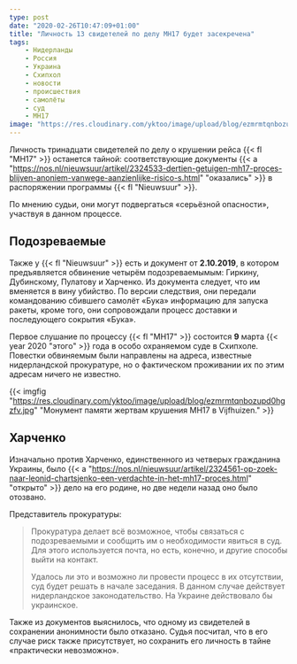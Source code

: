 ```yaml
---
type: post
date: "2020-02-26T10:47:09+01:00"
title: "Личность 13 свидетелей по делу MH17 будет засекречена"
tags:
    - Нидерланды
    - Россия
    - Украина
    - Схипхол
    - новости
    - происшествия
    - самолёты
    - суд
    - MH17
image: "https://res.cloudinary.com/yktoo/image/upload/blog/ezmrmtqnbozupd0hgzfv.jpg"
---
```


Личность тринадцати свидетелей по делу о крушении рейса {{< fl "MH17" >}} останется тайной: соответствующие документы {{< a "https://nos.nl/nieuwsuur/artikel/2324533-dertien-getuigen-mh17-proces-blijven-anoniem-vanwege-aanzienlijke-risico-s.html" "оказались" >}} в распоряжении программы {{< fl "Nieuwsuur" >}}.

По мнению судьи, они могут подвергаться «серьёзной опасности», участвуя в данном процессе. 

<!--more-->

## Подозреваемые

Также у {{< fl "Nieuwsuur" >}} есть и документ от **2.10.2019**, в котором предъявляется обвинение четырём подозреваемымым: Гиркину, Дубинскому, Пулатову и Харченко. Из документа следует, что им вменяется в вину убийство. По версии следствия, они передали командованию сбившего самолёт «Бука» информацию для запуска ракеты, кроме того, они сопровождали процесс доставки и последующего сокрытия «Бука».

Первое слушание по процессу {{< fl "MH17" >}} состоится **9** марта {{< year 2020 "этого" >}} года в особо охраняемом суде в Схипхоле. Повестки обвиняемым были направлены на адреса, известные нидерландской прокуратуре, но о фактическом проживании их по этим адресам ничего не известно.

{{< imgfig "https://res.cloudinary.com/yktoo/image/upload/blog/ezmrmtqnbozupd0hgzfv.jpg" "Монумент памяти жертвам крушения MH17 в Vijfhuizen." >}}

## Харченко

Изначально против Харченко, единственного из четверых гражданина Украины, было {{< a "https://nos.nl/nieuwsuur/artikel/2324561-op-zoek-naar-leonid-chartsjenko-een-verdachte-in-het-mh17-proces.html" "открыто" >}} дело на его родине, но две недели назад оно было отозвано.

Представитель прокуратуры:

> Прокуратура делает всё возможное, чтобы связаться с подозреваемыми и сообщить им о необходимости явиться в суд. Для этого используется почта, но есть, конечно, и другие способы выйти на контакт.
>
> Удалось ли это и возможно ли провести процесс в их отсутствии, суд будет решать в начале заседания. В данном случае действует нидерландское законодательство. На Украине действовало бы украинское.

Также из документов выяснилось, что одному из свидетелей в сохранении анонимности было отказано. Судья посчитал, что в его случае риск также присутствует, но сохранить его личность в тайне «практически невозможно».
